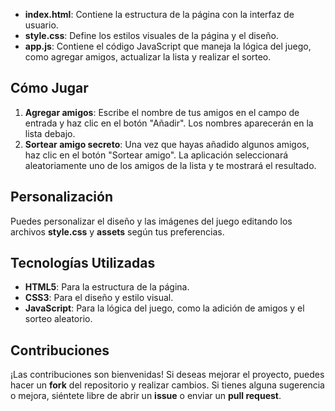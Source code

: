 
- **index.html**: Contiene la estructura de la página con la interfaz de usuario.
- **style.css**: Define los estilos visuales de la página y el diseño.
- **app.js**: Contiene el código JavaScript que maneja la lógica del juego, como agregar amigos, actualizar la lista y realizar el sorteo.

## Cómo Jugar

1. **Agregar amigos**: Escribe el nombre de tus amigos en el campo de entrada y haz clic en el botón "Añadir". Los nombres aparecerán en la lista debajo.
2. **Sortear amigo secreto**: Una vez que hayas añadido algunos amigos, haz clic en el botón "Sortear amigo". La aplicación seleccionará aleatoriamente uno de los amigos de la lista y te mostrará el resultado.

## Personalización

Puedes personalizar el diseño y las imágenes del juego editando los archivos **style.css** y **assets** según tus preferencias.

## Tecnologías Utilizadas

- **HTML5**: Para la estructura de la página.
- **CSS3**: Para el diseño y estilo visual.
- **JavaScript**: Para la lógica del juego, como la adición de amigos y el sorteo aleatorio.

## Contribuciones

¡Las contribuciones son bienvenidas! Si deseas mejorar el proyecto, puedes hacer un **fork** del repositorio y realizar cambios. Si tienes alguna sugerencia o mejora, siéntete libre de abrir un **issue** o enviar un **pull request**.


